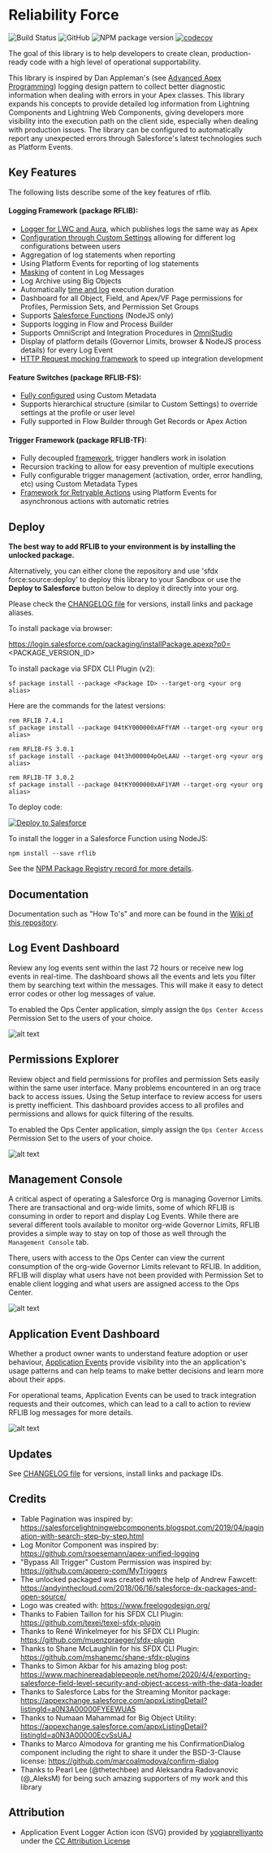# Reliability Force

![Build Status](https://img.shields.io/circleci/build/github/j-fischer/rflib/master) ![GitHub](https://img.shields.io/github/license/j-fischer/rflib) ![NPM package version](https://shields.io/npm/v/rflib) [![codecov](https://codecov.io/gh/j-fischer/rflib/branch/master/graph/badge.svg)](https://codecov.io/gh/j-fischer/rflib)

The goal of this library is to help developers to create clean, production-ready code with a high level of operational supportability.

This library is inspired by Dan Appleman's (see [Advanced Apex Programming](https://www.amazon.com/gp/product/1936754126/ref=as_li_tl?ie=UTF8&tag=apexbook-20&camp=1789&creative=9325&linkCode=as2&creativeASIN=1936754126&linkId=2e3446c23a7a7cc6c947ec1bb2480434))
logging design pattern to collect better diagnostic information when dealing with errors in your Apex classes. This library expands
his concepts to provide detailed log information from Lightning Components and Lightning Web Components, giving developers more visibility
into the execution path on the client side, especially when dealing with production issues. The library can be configured to
automatically report any unexpected errors through Salesforce's latest technologies such as Platform Events.

## Key Features

The following lists describe some of the key features of rflib.

#### Logging Framework (package RFLIB):

-   [Logger for LWC and Aura](https://github.com/j-fischer/rflib/wiki/Getting-Started-with-Logging), which publishes logs the same way as Apex
-   [Configuration through Custom Settings](https://github.com/j-fischer/rflib/wiki/Logger-Settings) allowing for different log configurations between users
-   Aggregation of log statements when reporting
-   Using Platform Events for reporting of log statements
-   [Masking](https://github.com/j-fischer/rflib/wiki/Masking-Log-Messages) of content in Log Messages
-   Log Archive using Big Objects
-   Automatically [time and log](https://github.com/j-fischer/rflib/wiki/Getting-Started-with-the-Log-Timer) execution duration
-   Dashboard for all Object, Field, and Apex/VF Page permissions for Profiles, Permission Sets, and Permission Set Groups
-   Supports [Salesforce Functions](https://github.com/j-fischer/rflib/wiki/Getting-Started-with-Salesforce-Functions) (NodeJS only)
-   Supports logging in Flow and Process Builder
-   Supports OmniScript and Integration Procedures in [OmniStudio](https://github.com/j-fischer/rflib/wiki/Getting-Started-with-Logging-in-OmniStudio)
-   Display of platform details (Governor Limits, browser & NodeJS process details) for every Log Event
-   [HTTP Request mocking framework](https://github.com/j-fischer/rflib/wiki/Getting-Started-with-Salesforce-Functions) to speed up integration development

#### Feature Switches (package RFLIB-FS):

-   [Fully configured](https://github.com/j-fischer/rflib/wiki/Getting-Started-with-Feature-Switches) using Custom Metadata
-   Supports hierarchical structure (similar to Custom Settings) to override settings at the profile or user level
-   Fully supported in Flow Builder through Get Records or Apex Action

#### Trigger Framework (package RFLIB-TF):

-   Fully decoupled [framework](https://github.com/j-fischer/rflib/wiki/Getting-Started-with-the-Trigger-Framework), trigger handlers work in isolation
-   Recursion tracking to allow for easy prevention of multiple executions
-   Fully configurable trigger management (activation, order, error handling, etc) using Custom Metadata Types
-   [Framework for Retryable Actions](https://github.com/j-fischer/rflib/wiki/Getting-Started-with-Retryable-Actions) using Platform Events for asynchronous actions with automatic retries

## Deploy

**The best way to add RFLIB to your environment is by installing the unlocked package.**

Alternatively, you can either clone the repository and use 'sfdx force:source:deploy' to deploy this library to your Sandbox or use the **Deploy to Salesforce**
button below to deploy it directly into your org.

Please check the [CHANGELOG file](https://github.com/j-fischer/rflib/blob/master/CHANGELOG.md) for versions, install links and package aliases.

To install package via browser:

https://login.salesforce.com/packaging/installPackage.apexp?p0=<PACKAGE_VERSION_ID>

To install package via SFDX CLI Plugin (v2):

```
sf package install --package <Package ID> --target-org <your org alias>
```

Here are the commands for the latest versions:

```
rem RFLIB 7.4.1
sf package install --package 04tKY000000xAFfYAM --target-org <your org alias>

rem RFLIB-FS 3.0.1
sf package install --package 04t3h000004pOeLAAU --target-org <your org alias>

rem RFLIB-TF 3.0.2
sf package install --package 04tKY000000xAF1YAM --target-org <your org alias>
```

To deploy code:

<a href="https://githubsfdeploy.herokuapp.com/?owner=j-fischer&repo=rflib&ref=master">
  <img alt="Deploy to Salesforce"
       src="https://raw.githubusercontent.com/afawcett/githubsfdeploy/master/src/main/webapp/resources/img/deploy.png">
</a>

To install the logger in a Salesforce Function using NodeJS:

```
npm install --save rflib
```

See the [NPM Package Registry record for more details](https://www.npmjs.com/package/rflib).

## Documentation

Documentation such as "How To's" and more can be found in the [Wiki of this repository](https://github.com/j-fischer/rflib/wiki).

## Log Event Dashboard

Review any log events sent within the last 72 hours or receive new log events in real-time. The dashboard shows all the events and lets you
filter them by searching text within the messages. This will make it easy to detect error codes or other log messages of value.

To enabled the Ops Center application, simply assign the `Ops Center Access` Permission Set to the users of your choice.

![alt text](https://github.com/j-fischer/rflib/blob/master/screenshots/Log_Monitor_Dashboard.gif 'Log Monitor Dashboard')

## Permissions Explorer

Review object and field permissions for profiles and permission Sets easily within the same user interface. Many problems encountered in an org trace back
to access issues. Using the Setup interface to review access for users is pretty inefficient. This dashboard provides access to all profiles and permissions
and allows for quick filtering of the results.

To enabled the Ops Center application, simply assign the `Ops Center Access` Permission Set to the users of your choice.

![alt text](https://github.com/j-fischer/rflib/blob/master/screenshots/Permission_Explorer.gif 'Permissions Explorer')

## Management Console

A critical aspect of operating a Salesforce Org is managing Governor Limits. There are transactional and org-wide limits, some of which RFLIB is consuming
in order to report and display Log Events. While there are several different tools available to monitor org-wide Governor Limits, RFLIB provides a simple
way to stay on top of those as well through the `Management Console` tab.

There, users with access to the Ops Center can view the current consumption of the org-wide Governor Limits relevant to RFLIB. In addition, RFLIB will
display what users have not been provided with Permission Set to enable client logging and what users are assigned access to the Ops Center.

![alt text](https://github.com/j-fischer/rflib/blob/master/screenshots/Management_Console.png 'Management Console')

## Application Event Dashboard

Whether a product owner wants to understand feature adoption or user behaviour, [Application Events](https://github.com/j-fischer/rflib/wiki/Getting-Started-with-Application-Events) provide visibility into the an
application's usage patterns and can help teams to make better decisions and learn more about their apps.

For operational teams, Application Events can be used to track integration requests and their outcomes, which can lead to a call to action to review
RFLIB log messages for more details.

![alt text](https://github.com/j-fischer/rflib/blob/master/screenshots/Application_Event_Dashboard.jpg 'Application Event Dashboard')

## Updates

See [CHANGELOG file](https://github.com/j-fischer/rflib/blob/master/CHANGELOG.md) for versions, install links and package IDs.

## Credits

-   Table Pagination was inspired by: https://salesforcelightningwebcomponents.blogspot.com/2019/04/pagination-with-search-step-by-step.html
-   Log Monitor Component was inspired by: https://github.com/rsoesemann/apex-unified-logging
-   "Bypass All Trigger" Custom Permission was inspired by: https://github.com/appero-com/MyTriggers
-   The unlocked packaged was created with the help of Andrew Fawcett: https://andyinthecloud.com/2018/06/16/salesforce-dx-packages-and-open-source/
-   Logo was created with: https://www.freelogodesign.org/
-   Thanks to Fabien Taillon for his SFDX CLI Plugin: https://github.com/texei/texei-sfdx-plugin
-   Thanks to René Winkelmeyer for his SFDX CLI Plugin: https://github.com/muenzpraeger/sfdx-plugin
-   Thanks to Shane McLaughlin for his SFDX CLI Plugin: https://github.com/mshanemc/shane-sfdx-plugins
-   Thanks to Simon Akbar for his amazing blog post: https://www.machinereadablepeople.net/home/2020/4/4/exporting-salesforce-field-level-security-and-object-access-with-the-data-loader
-   Thanks to Salesforce Labs for the Streaming Monitor package: https://appexchange.salesforce.com/appxListingDetail?listingId=a0N3A00000FYEEWUA5
-   Thanks to Numaan Mahammad for Big Object Utility: https://appexchange.salesforce.com/appxListingDetail?listingId=a0N3A00000EcvSsUAJ
-   Thanks to Marco Almodova for granting me his ConfirmationDialog component including the right to share it under the BSD-3-Clause license: https://github.com/marcoalmodova/confirm-dialog
-   Thanks to Pearl Lee (@thetechbee) and Aleksandra Radovanovic (@\_AleksM) for being such amazing supporters of my work and this library

## Attribution

-   Application Event Logger Action icon (SVG) provided by [yogiaprelliyanto](https://www.svgrepo.com/author/yogiaprelliyanto/) under the [CC Attribution License](https://www.svgrepo.com/page/licensing#CC%20Attribution)
